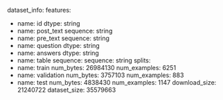 dataset_info:
  features:
  - name: id
    dtype: string
  - name: post_text
    sequence: string
  - name: pre_text
    sequence: string
  - name: question
    dtype: string
  - name: answers
    dtype: string
  - name: table
    sequence:
      sequence: string
  splits:
  - name: train
    num_bytes: 26984130
    num_examples: 6251
  - name: validation
    num_bytes: 3757103
    num_examples: 883
  - name: test
    num_bytes: 4838430
    num_examples: 1147
  download_size: 21240722
  dataset_size: 35579663
